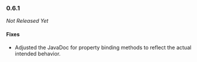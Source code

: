 ### 0.6.1

_Not Released Yet_

#### Fixes

- Adjusted the JavaDoc for property binding methods to reflect the actual
  intended behavior.